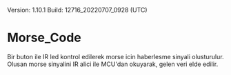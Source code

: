 Version: 1.10.1
Build: 12716_20220707_0928 (UTC)
# Morse_Code
Bir buton ile IR led kontrol edilerek morse icin haberlesme sinyali olusturulur. 
Olusan morse sinyalini IR alici ile MCU'dan okuyarak, gelen veri elde edilir.
